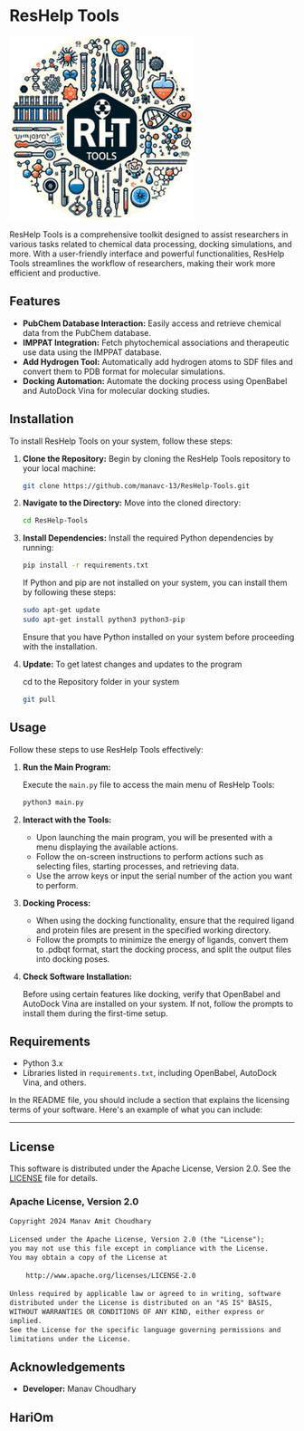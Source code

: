 # ResHelp Tools

![Logo](root/logo.png)

ResHelp Tools is a comprehensive toolkit designed to assist researchers in various tasks related to chemical data processing, docking simulations, and more. With a user-friendly interface and powerful functionalities, ResHelp Tools streamlines the workflow of researchers, making their work more efficient and productive.

## Features

- **PubChem Database Interaction:** Easily access and retrieve chemical data from the PubChem database.
- **IMPPAT Integration:** Fetch phytochemical associations and therapeutic use data using the IMPPAT database.
- **Add Hydrogen Tool:** Automatically add hydrogen atoms to SDF files and convert them to PDB format for molecular simulations.
- **Docking Automation:** Automate the docking process using OpenBabel and AutoDock Vina for molecular docking studies.

## Installation

To install ResHelp Tools on your system, follow these steps:

1. **Clone the Repository:** Begin by cloning the ResHelp Tools repository to your local machine:

    ```bash
    git clone https://github.com/manavc-13/ResHelp-Tools.git
    ```

2. **Navigate to the Directory:** Move into the cloned directory:

    ```bash
    cd ResHelp-Tools
    ```

3. **Install Dependencies:** Install the required Python dependencies by running:

    ```bash
    pip install -r requirements.txt
    ```
    If Python and pip are not installed on your system, you can install them by following these steps:

    ```bash
    sudo apt-get update
    sudo apt-get install python3 python3-pip
    ```

    Ensure that you have Python installed on your system before proceeding with the installation.

4. **Update:** To get latest changes and updates to the program

    cd to the Repository folder in your system

    ```bash
    git pull
    ```

## Usage

Follow these steps to use ResHelp Tools effectively:

1. **Run the Main Program:**

   Execute the `main.py` file to access the main menu of ResHelp Tools:

   ```bash
   python3 main.py
   ```

2. **Interact with the Tools:**

   - Upon launching the main program, you will be presented with a menu displaying the available actions.
   - Follow the on-screen instructions to perform actions such as selecting files, starting processes, and retrieving data.
   - Use the arrow keys or input the serial number of the action you want to perform.

3. **Docking Process:**

   - When using the docking functionality, ensure that the required ligand and protein files are present in the specified working directory.
   - Follow the prompts to minimize the energy of ligands, convert them to .pdbqt format, start the docking process, and split the output files into docking poses.

4. **Check Software Installation:**

   Before using certain features like docking, verify that OpenBabel and AutoDock Vina are installed on your system. If not, follow the prompts to install them during the first-time setup.

## Requirements

- Python 3.x
- Libraries listed in `requirements.txt`, including OpenBabel, AutoDock Vina, and others.

In the README file, you should include a section that explains the licensing terms of your software. Here's an example of what you can include:

---

## License

This software is distributed under the Apache License, Version 2.0. See the [LICENSE](root/LICENSE) file for details.

### Apache License, Version 2.0

```
Copyright 2024 Manav Amit Choudhary

Licensed under the Apache License, Version 2.0 (the "License");
you may not use this file except in compliance with the License.
You may obtain a copy of the License at

    http://www.apache.org/licenses/LICENSE-2.0

Unless required by applicable law or agreed to in writing, software
distributed under the License is distributed on an "AS IS" BASIS,
WITHOUT WARRANTIES OR CONDITIONS OF ANY KIND, either express or implied.
See the License for the specific language governing permissions and
limitations under the License.
```

## Acknowledgements

- **Developer:** Manav Choudhary

## HariOm
